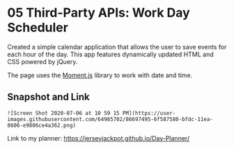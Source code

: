 # 05 Third-Party APIs: Work Day Scheduler

Created a simple calendar application that allows the user to save events for each hour of the day. This app features dynamically updated HTML and CSS powered by jQuery.

The page uses the [Moment.js](https://momentjs.com/) library to work with date and time. 

## Snapshot and Link

```
![Screen Shot 2020-07-06 at 10 59 15 PM](https://user-images.githubusercontent.com/64985702/86697495-6f587580-bfdc-11ea-8606-e9806ce4a362.png)

```   
Link to my planner: https://jerseyjackpot.github.io/Day-Planner/